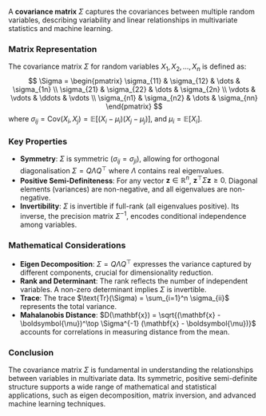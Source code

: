A **covariance matrix** $\Sigma$ captures the covariances between multiple random variables, describing variability and linear relationships in multivariate statistics and machine learning.

### Matrix Representation
The covariance matrix $\Sigma$ for random variables $X_1, X_2, \dots, X_n$ is defined as:
$$
\Sigma = \begin{pmatrix}
\sigma_{11} & \sigma_{12} & \dots & \sigma_{1n} \\
\sigma_{21} & \sigma_{22} & \dots & \sigma_{2n} \\
\vdots & \vdots & \ddots & \vdots \\
\sigma_{n1} & \sigma_{n2} & \dots & \sigma_{nn}
\end{pmatrix}
$$
where $\sigma_{ij} = \text{Cov}(X_i, X_j) = \mathbb{E}[(X_i - \mu_i)(X_j - \mu_j)]$, and $\mu_i = \mathbb{E}[X_i]$.

### Key Properties
- **Symmetry**: $\Sigma$ is symmetric ($\sigma_{ij} = \sigma_{ji}$), allowing for orthogonal diagonalisation $\Sigma = Q \Lambda Q^\top$ where $\Lambda$ contains real eigenvalues.
- **Positive Semi-Definiteness**: For any vector $\mathbf{z} \in \mathbb{R}^n$, $\mathbf{z}^\top \Sigma \mathbf{z} \geq 0$. Diagonal elements (variances) are non-negative, and all eigenvalues are non-negative.
- **Invertibility**: $\Sigma$ is invertible if full-rank (all eigenvalues positive). Its inverse, the precision matrix $\Sigma^{-1}$, encodes conditional independence among variables.

### Mathematical Considerations
- **Eigen Decomposition**: $\Sigma = Q \Lambda Q^\top$ expresses the variance captured by different components, crucial for dimensionality reduction.
- **Rank and Determinant**: The rank reflects the number of independent variables. A non-zero determinant implies $\Sigma$ is invertible.
- **Trace**: The trace $\text{Tr}(\Sigma) = \sum_{i=1}^n \sigma_{ii}$ represents the total variance.
- **Mahalanobis Distance**: $D(\mathbf{x}) = \sqrt{(\mathbf{x} - \boldsymbol{\mu})^\top \Sigma^{-1} (\mathbf{x} - \boldsymbol{\mu})}$ accounts for correlations in measuring distance from the mean.

### Conclusion
The covariance matrix $\Sigma$ is fundamental in understanding the relationships between variables in multivariate data. Its symmetric, positive semi-definite structure supports a wide range of mathematical and statistical applications, such as eigen decomposition, matrix inversion, and advanced machine learning techniques.
